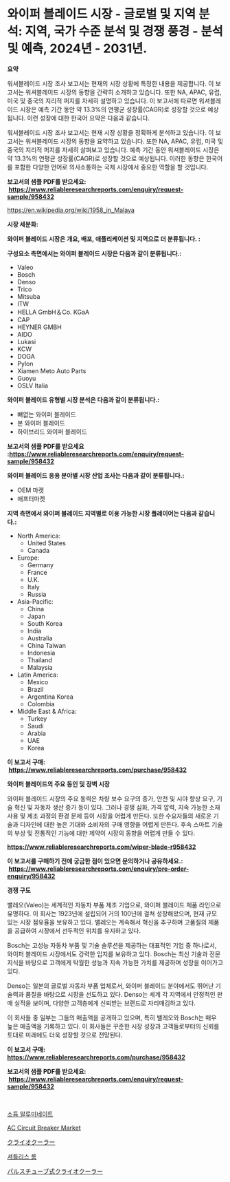 <p><h1>와이퍼 블레이드 시장 - 글로벌 및 지역 분석: 지역, 국가 수준 분석 및 경쟁 풍경 - 분석 및 예측, 2024년 - 2031년.</h1></p><p><strong>요약</strong></p>
<p><p>워셔블레이드 시장 조사 보고서는 현재의 시장 상황에 특정한 내용을 제공합니다. 이 보고서는 워셔블레이드 시장의 동향을 간략히 소개하고 있습니다. 또한 NA, APAC, 유럽, 미국 및 중국의 지리적 퍼지를 자세히 설명하고 있습니다. 이 보고서에 따르면 워셔블레이드 시장은 예측 기간 동안 약 13.3%의 연평균 성장률(CAGR)로 성장할 것으로 예상됩니다. 이런 성장에 대한 한국어 요약은 다음과 같습니다.</p><p>워셔블레이드 시장 조사 보고서는 현재 시장 상황을 정확하게 분석하고 있습니다. 이 보고서는 워셔블레이드 시장의 동향을 요약하고 있습니다. 또한 NA, APAC, 유럽, 미국 및 중국의 지리적 퍼지를 자세히 살펴보고 있습니다. 예측 기간 동안 워셔블레이드 시장은 약 13.3%의 연평균 성장률(CAGR)로 성장할 것으로 예상됩니다. 이러한 동향은 한국어를 포함한 다양한 언어로 의사소통하는 국제 시장에서 중요한 역할을 할 것입니다.</p></p>
<p><strong>보고서의 샘플 PDF를 받으세요: &nbsp;<a href="https://www.reliableresearchreports.com/enquiry/request-sample/958432">https://www.reliableresearchreports.com/enquiry/request-sample/958432</a></strong></p>
<p><a href="https://en.wikipedia.org/wiki/1958_in_Malaya">https://en.wikipedia.org/wiki/1958_in_Malaya</a></p>
<p><strong>시장 세분화:</strong></p>
<p><strong> 와이퍼 블레이드 시장은 개요, 배포, 애플리케이션 및 지역으로 더 분류됩니다. :</strong></p>
<p><strong>구성요소 측면에서는 와이퍼 블레이드 시장은 다음과 같이 분류됩니다.:</strong></p>
<p><ul><li>Valeo</li><li>Bosch</li><li>Denso</li><li>Trico</li><li>Mitsuba</li><li>ITW</li><li>HELLA GmbH＆Co. KGaA</li><li>CAP</li><li>HEYNER GMBH</li><li>AIDO</li><li>Lukasi</li><li>KCW</li><li>DOGA</li><li>Pylon</li><li>Xiamen Meto Auto Parts</li><li>Guoyu</li><li>OSLV Italia</li></ul></p>
<p><strong> 와이퍼 블레이드 유형별 시장 분석은 다음과 같이 분류됩니다.:</strong></p>
<p><ul><li>뼈없는 와이퍼 블레이드</li><li>본 와이퍼 블레이드</li><li>하이브리드 와이퍼 블레이드</li></ul></p>
<p><strong>보고서의 샘플 PDF를 받으세요 :<a href="https://www.reliableresearchreports.com/enquiry/request-sample/958432">https://www.reliableresearchreports.com/enquiry/request-sample/958432</a></strong></p>
<p><strong> 와이퍼 블레이드 응용 분야별 시장 산업 조사는 다음과 같이 분류됩니다.:</strong></p>
<p><ul><li>OEM 마켓</li><li>애프터마켓</li></ul></p>
<p><strong>지역 측면에서 와이퍼 블레이드 지역별로 이용 가능한 시장 플레이어는 다음과 같습니다.:</strong></p>
<p><ul>
    <li>
        North America:
        <ul>
            <li>United States</li>
            <li>Canada</li>
        </ul>
    </li>
    <li>
        Europe:
        <ul>
            <li>Germany</li>
            <li>France</li>
            <li>U.K.</li>
            <li>Italy</li>
            <li>Russia</li>
        </ul>
    </li>
    <li>
        Asia-Pacific:
        <ul>
            <li>China</li>
            <li>Japan</li>
            <li>South Korea</li>
            <li>India</li>
            <li>Australia</li>
            <li>China Taiwan</li>
            <li>Indonesia</li>
            <li>Thailand</li>
            <li>Malaysia</li>
        </ul>
    </li>
    <li>
        Latin America:
        <ul>
            <li>Mexico</li>
            <li>Brazil</li>
            <li>Argentina Korea</li>
            <li>Colombia</li>
        </ul>
    </li>
    <li>
        Middle East & Africa:
        <ul>
            <li>Turkey</li>
            <li>Saudi</li>
            <li>Arabia</li>
            <li>UAE</li>
            <li>Korea</li>
        </ul>
    </li>
    </ul></p>
<p><strong>이 보고서 구매: &nbsp;<a href="https://www.reliableresearchreports.com/purchase/958432">https://www.reliableresearchreports.com/purchase/958432</a></strong></p>
<p><strong>와이퍼 블레이드의 주요 동인 및 장벽 시장</strong></p>
<p><p>와이퍼 블레이드 시장의 주요 동력은 차량 보수 요구의 증가, 안전 및 시야 향상 요구, 기술 혁신 및 자동차 생산 증가 등이 있다. 그러나 경쟁 심화, 가격 압력, 지속 가능한 소재 사용 및 제조 과정의 환경 문제 등이 시장을 어렵게 만든다. 또한 수요자들의 새로운 기술과 디자인에 대한 높은 기대와 소비자의 구매 영향을 어렵게 만든다. 후속 스마트 기술의 부상 및 전통적인 기능에 대한 제약이 시장의 동향을 어렵게 만들 수 있다.</p></p>
<p><strong><a href="https://www.reliableresearchreports.com/wiper-blade-r958432">https://www.reliableresearchreports.com/wiper-blade-r958432</a></strong></p>
<p><strong>이 보고서를 구매하기 전에 궁금한 점이 있으면 문의하거나 공유하세요.: &nbsp;<a href="https://www.reliableresearchreports.com/enquiry/pre-order-enquiry/958432">https://www.reliableresearchreports.com/enquiry/pre-order-enquiry/958432</a></strong></p>
<p><strong>경쟁 구도</strong></p>
<p><p>밸레오(Valeo)는 세계적인 자동차 부품 제조 기업으로, 와이퍼 블레이드 제품 라인으로 유명하다. 이 회사는 1923년에 설립되어 거의 100년에 걸쳐 성장해왔으며, 현재 규모 있는 시장 점유율을 보유하고 있다. 밸레오는 계속해서 혁신을 추구하며 고품질의 제품을 공급하여 시장에서 선두적인 위치를 유지하고 있다.</p><p>Bosch는 고성능 자동차 부품 및 기술 솔루션을 제공하는 대표적인 기업 중 하나로서, 와이퍼 블레이드 시장에서도 강력한 입지를 보유하고 있다. Bosch는 최신 기술과 전문 지식을 바탕으로 고객에게 탁월한 성능과 지속 가능한 가치를 제공하며 성장을 이어가고 있다.</p><p>Denso는 일본의 글로벌 자동차 부품 업체로서, 와이퍼 블레이드 분야에서도 뛰어난 기술력과 품질을 바탕으로 시장을 선도하고 있다. Denso는 세계 각 지역에서 안정적인 판매 실적을 보이며, 다양한 고객층에게 신뢰받는 브랜드로 자리매김하고 있다.</p><p>이 회사들 중 일부는 그들의 매출액을 공개하고 있으며, 특히 밸레오와 Bosch는 매우 높은 매출액을 기록하고 있다. 이 회사들은 꾸준한 시장 성장과 고객들로부터의 신뢰를 토대로 미래에도 더욱 성장할 것으로 전망된다.</p></p>
<p><strong>이 보고서 구매: &nbsp; <a href="https://www.reliableresearchreports.com/purchase/958432">https://www.reliableresearchreports.com/purchase/958432</a></strong></p>
<p><strong>보고서의 샘플 PDF를 받으세요: &nbsp;<a href="https://www.reliableresearchreports.com/enquiry/request-sample/958432">https://www.reliableresearchreports.com/enquiry/request-sample/958432</a></strong><strong></strong></p>
<p>&nbsp;</p>
<p><p><a href="https://github.com/KellyLyncyh543964/Market-Research-Report-List-3/blob/main/622603738234.md">소듐 알루미네이트</a></p><p><a href="https://medium.com/@maryroseguilty/ac-circuit-breaker-market-size-share-analysis-growth-trends-forecast-2024-2031-b954c543edf3">AC Circuit Breaker Market</a></p><p><a href="https://github.com/zjkmgcs938405/Market-Research-Report-List-3/blob/main/306770729048.md">クライオクーラー</a></p><p><a href="https://github.com/rcabello548/Market-Research-Report-List-2/blob/main/953095038235.md">셔틀리스 룸</a></p><p><a href="https://github.com/roulaayoub-saad/Market-Research-Report-List-2/blob/main/520822829049.md">パルスチューブ式クライオクーラー</a></p></p>